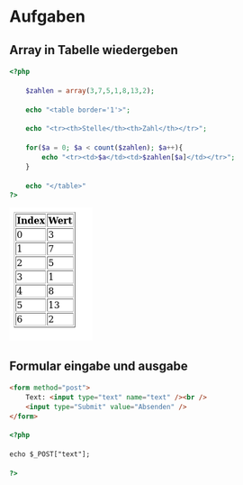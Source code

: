 # Aufgaben

## Array in Tabelle wiedergeben

```php
<?php

    $zahlen = array(3,7,5,1,8,13,2);

    echo "<table border='1'>";

    echo "<tr><th>Stelle</th><th>Zahl</th></tr>";

    for($a = 0; $a < count($zahlen); $a++){
        echo "<tr><td>$a</td><td>$zahlen[$a]</td></tr>";
    }
    
    echo "</table>"
?>
```

![Tabelle](../img/Screenshot%202022-09-01%20at%2007-50-59%20Screenshot.png)

## Formular eingabe und ausgabe

```html
<form method="post">
    Text: <input type="text" name="text" /><br />
    <input type="Submit" value="Absenden" />
</form>

<?php

echo $_POST["text"];

?>
```
